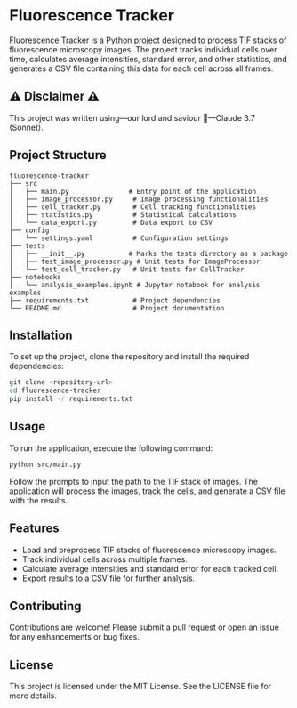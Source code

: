 # Fluorescence Tracker

Fluorescence Tracker is a Python project designed to process TIF stacks of fluorescence microscopy images. The project tracks individual cells over time, calculates average intensities, standard error, and other statistics, and generates a CSV file containing this data for each cell across all frames.

## ⚠️ Disclaimer ⚠️
This project was written using—our lord and saviour 🙏—Claude 3.7 (Sonnet). 

## Project Structure

```
fluorescence-tracker
├── src
│   ├── main.py               # Entry point of the application
│   ├── image_processor.py     # Image processing functionalities
│   ├── cell_tracker.py        # Cell tracking functionalities
│   ├── statistics.py          # Statistical calculations
│   └── data_export.py         # Data export to CSV
├── config
│   └── settings.yaml          # Configuration settings
├── tests
│   ├── __init__.py           # Marks the tests directory as a package
│   ├── test_image_processor.py # Unit tests for ImageProcessor
│   └── test_cell_tracker.py   # Unit tests for CellTracker
├── notebooks
│   └── analysis_examples.ipynb # Jupyter notebook for analysis examples
├── requirements.txt           # Project dependencies
└── README.md                  # Project documentation
```

## Installation

To set up the project, clone the repository and install the required dependencies:

```bash
git clone <repository-url>
cd fluorescence-tracker
pip install -r requirements.txt
```

## Usage

To run the application, execute the following command:

```bash
python src/main.py
```

Follow the prompts to input the path to the TIF stack of images. The application will process the images, track the cells, and generate a CSV file with the results.

## Features

- Load and preprocess TIF stacks of fluorescence microscopy images.
- Track individual cells across multiple frames.
- Calculate average intensities and standard error for each tracked cell.
- Export results to a CSV file for further analysis.

## Contributing

Contributions are welcome! Please submit a pull request or open an issue for any enhancements or bug fixes.

## License

This project is licensed under the MIT License. See the LICENSE file for more details.
